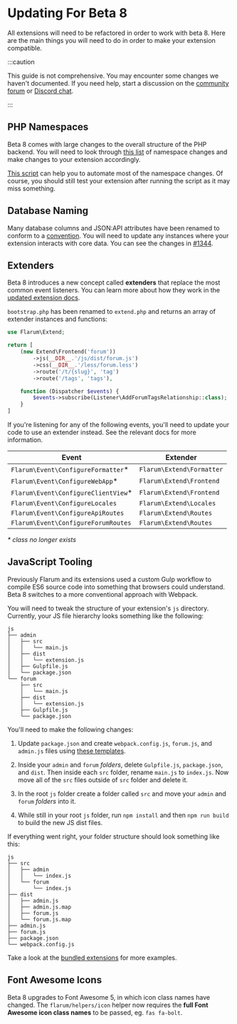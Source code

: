 # Updating For Beta 8

All extensions will need to be refactored in order to work with beta 8. Here are the main things you will need to do in order to make your extension compatible.

:::caution

This guide is not comprehensive. You may encounter some changes we haven't documented. If you need help, start a discussion on the [community forum](https://discuss.flarum.org/t/extensibility) or [Discord chat](https://flarum.org/discord/).

:::

## PHP Namespaces

Beta 8 comes with large changes to the overall structure of the PHP backend. You will need to look through [this list](https://discuss.flarum.org/d/6572-help-us-namespace-changes) of namespace changes and make changes to your extension accordingly.

[This script](https://gist.github.com/tobyzerner/55e7c05c95404e5efab3a9e43799d375) can help you to automate most of the namespace changes. Of course, you should still test your extension after running the script as it may miss something.

## Database Naming

Many database columns and JSON:API attributes have been renamed to conform to a [convention](/contributing.md#database). You will need to update any instances where your extension interacts with core data. You can see the changes in [#1344](https://github.com/flarum/core/pull/1344/files).

## Extenders

Beta 8 introduces a new concept called **extenders** that replace the most common event listeners. You can learn more about how they work in the [updated extension docs](start.md#extenders).

`bootstrap.php` has been renamed to `extend.php` and returns an array of extender instances and functions:

```php
use Flarum\Extend;

return [
    (new Extend\Frontend('forum'))
        ->js(__DIR__.'/js/dist/forum.js')
        ->css(__DIR__.'/less/forum.less')
        ->route('/t/{slug}', 'tag')
        ->route('/tags', 'tags'),

    function (Dispatcher $events) {
        $events->subscribe(Listener\AddForumTagsRelationship::class);
    }
]
```

If you're listening for any of the following events, you'll need to update your code to use an extender instead. See the relevant docs for more information.

| Event                                  | Extender                    |
| -------------------------------------- | --------------------------- |
| `Flarum\Event\ConfigureFormatter`\*  | `Flarum\Extend\Formatter` |
| `Flarum\Event\ConfigureWebApp`\*     | `Flarum\Extend\Frontend`  |
| `Flarum\Event\ConfigureClientView`\* | `Flarum\Extend\Frontend`  |
| `Flarum\Event\ConfigureLocales`      | `Flarum\Extend\Locales`   |
| `Flarum\Event\ConfigureApiRoutes`    | `Flarum\Extend\Routes`    |
| `Flarum\Event\ConfigureForumRoutes`  | `Flarum\Extend\Routes`    |

_\* class no longer exists_

## JavaScript Tooling

Previously Flarum and its extensions used a custom Gulp workflow to compile ES6 source code into something that browsers could understand. Beta 8 switches to a more conventional approach with Webpack.

You will need to tweak the structure of your extension's `js` directory. Currently, your JS file hierarchy looks something like the following:

```
js
├── admin
│   ├── src
│   │   └── main.js
│   ├── dist
│   │   └── extension.js
│   ├── Gulpfile.js
│   └── package.json
└── forum
    ├── src
    │   └── main.js
    ├── dist
    │   └── extension.js
    ├── Gulpfile.js
    └── package.json
```

You'll need to make the following changes:

1. Update `package.json` and create `webpack.config.js`, `forum.js`, and `admin.js` files using [these templates](frontend.md#transpilation).

2. Inside your `admin` and `forum` _folders_, delete `Gulpfile.js`, `package.json`, and `dist`. Then inside each `src` folder, rename `main.js` to `index.js`. Now move all of the `src` files outside of `src` folder and delete it.

3. In the root `js` folder create a folder called `src` and move your `admin` and `forum` _folders_ into it.

4. While still in your root `js` folder, run `npm install` and then `npm run build` to build the new JS dist files.

If everything went right, your folder structure should look something like this:

```
js
├── src
│   ├── admin
│   │   └── index.js
│   └── forum
│       └── index.js
├── dist
│   ├── admin.js
│   ├── admin.js.map
│   ├── forum.js
│   └── forum.js.map
├── admin.js
├── forum.js
├── package.json
└── webpack.config.js
```

Take a look at the [bundled extensions](https://github.com/flarum) for more examples.

## Font Awesome Icons

Beta 8 upgrades to Font Awesome 5, in which icon class names have changed. The `flarum/helpers/icon` helper now requires the **full Font Awesome icon class names** to be passed, eg. `fas fa-bolt`.
